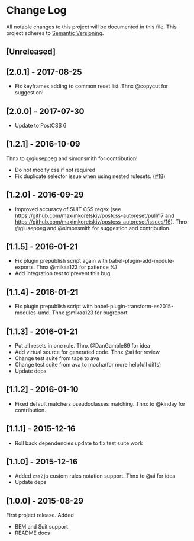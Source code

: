 # Change Log

All notable changes to this project will be documented in this file.
This project adheres to [Semantic Versioning](http://semver.org/).

## [Unreleased]

## [2.0.1] - 2017-08-25
 - Fix keyframes adding to common reset list .Thnx @copycut for suggestion!

## [2.0.0] - 2017-07-30
- Update to PostCSS 6

## [1.2.1] - 2016-10-09
Thnx to @giuseppeg and simonsmith for contribution!
- Do not modify css if not required
- Fix duplicate selector issue when using nested rulesets. ([#18](https://github.com/maximkoretskiy/postcss-autoreset/pull/18))

## [1.2.0] - 2016-09-29
- Improved accuracy of SUIT CSS regex (see https://github.com/maximkoretskiy/postcss-autoreset/pull/17 and https://github.com/maximkoretskiy/postcss-autoreset/issues/16). Thnx @giuseppeg and @simonsmith for suggestion and contribution.

## [1.1.5] - 2016-01-21
- Fix plugin prepublish script again with babel-plugin-add-module-exports. Thnx @mikaa123 for patience %)
- Add integration test to prevent this bug.

## [1.1.4] - 2016-01-21
- Fix plugin prepublish script with babel-plugin-transform-es2015-modules-umd. Thnx @mikaa123 for bugreport

## [1.1.3] - 2016-01-21
- Put all resets in one rule. Thnx @DanGamble89 for idea
- Add virtual source for generated code. Thnx @ai for review
- Change test suite from tape to ava
- Change test suite from ava to mocha(for more helpfull diffs)
- Update deps

## [1.1.2] - 2016-01-10
- Fixed default matchers pseudoclasses matching. Thnx to @kinday for contribution.

## [1.1.1] - 2015-12-16
- Roll back dependencies update to fix test suite work

## [1.1.0] - 2015-12-16
- Added `css2js` custom rules notation support. Thnx to @ai for idea
- Update deps

## [1.0.0] - 2015-08-29
First project release.
Added
 - BEM and Suit support
 - README docs
